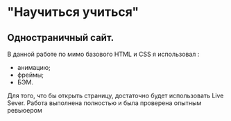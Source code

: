 # "Научиться учиться"
## Одностраничный сайт.
 В данной работе по мимо базового HTML и CSS я использовал :
- анимацию;
- фреймы; 
- БЭМ.
  
Для того, что бы открыть страницу, достаточно будет использовать Live Sever.
Работа выполнена полностью и была проверена опытным ревьюером

